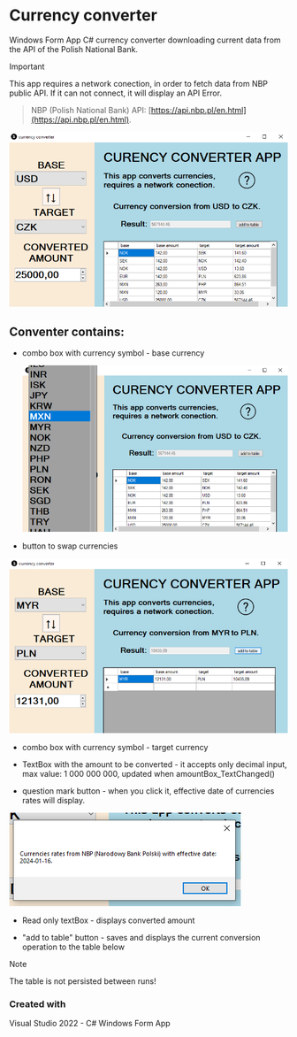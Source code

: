 # Currency converter
Windows Form App C# currency converter downloading current data from the API of the Polish National Bank.

> [!IMPORTANT]
> This app requires a network conection, in order to fetch data from NBP public API. If it can not connect, it will display an API Error.

> NBP (Polish National Bank) API: [https://api.nbp.pl/en.html](https://api.nbp.pl/en.html).

![Converter screenshot](screenshots/preview.png?raw=true "Preview")

## Conventer contains:

- combo box with currency symbol - base currency

  ![combo box preview](screenshots/comboBox.png?raw=true "Preview")

- button to swap currencies

![Converter screenshot](screenshots/preview2.png?raw=true "Preview")

- combo box with currency symbol - target currency

- TextBox with the amount to be converted - it accepts only decimal input, max value: 1 000 000 000, updated when amountBox_TextChanged()

- question mark button - when you click it, effective date of currencies rates will display.
  
![data message](screenshots/infoBtn.png?raw=true "Preview")

- Read only textBox - displays converted amount

- "add to table" button - saves and displays the current conversion operation to the table below

> [!NOTE]
> The table is not persisted between runs!

### Created with

Visual Studio 2022 - C# Windows Form App
